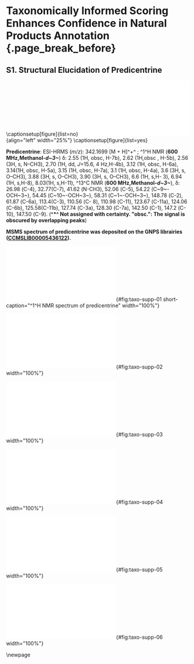 # Taxonomically Informed Scoring Enhances Confidence in Natural Products Annotation {.page_break_before}

## S1. Structural Elucidation of Predicentrine

\captionsetup[figure]{list=no}
![](images/OUTYMWDDJORZOH.pdf "OUTYMWDDJORZOH"){align="left" width="25%"}
\captionsetup[figure]{list=yes}


**Predicentrine**: ESI-HRMS (*m/z*): 342.1699 [M + H]^+^ ; ^1^H NMR (**600 MHz,Methanol-*d~3~***) δ: 2.55 (1H, obsc, H-7b), 2.62 (1H,obsc , H-5b), 2.56 (3H, s, N–CH3), 2.70 (1H, dd, *J*=15.6, 4 Hz,H-4b), 3.12 (1H, obsc, H-6a), 3.14(1H, obsc, H-5a), 3.15 (1H, obsc, H-7a), 3.1 (1H, obsc, H-4a), 3.6 (3H, s, O–CH3), 3.88 (3H, s, O–CH3), 3.90 (3H, s, O–CH3), 6.6 (1H, s,H- 3), 6.94 (1H, s,H-8), 8.03(1H, s,H-11), ^13^C NMR (**600 MHz,Methanol-*d~3~***), δ: 26.98 (C-4), 32.77(C-7), 41.62 (N-CH3), 52.06 (C-5), 54.22 (C~9~-OCH~3~), 54.45 (C~10~-OCH~3~), 58.31 (C~1~-OCH~3~), 148.78 (C-2), 61.87 (C-6a), 113.4(C-3), 110.56 (C- 8), 110.98 (C-11), 123.67 (C-11a), 124.06 (C-6b), 125.58(C-11b), 127.74 (C-3a), 128.30 (C-7a), 142.50 (C-1), 147.2 (C- 10), 147.50 (C-9). (**^\*^ Not assigned with certainty. "obsc.": The signal is obscured by overlapping peaks**)

**MSMS spectrum of predicentrine was deposited on the GNPS librairies ([CCMSLIB00005436122](https://gnps.ucsd.edu/ProteoSAFe/gnpslibraryspectrum.jsp?SpectrumID=CCMSLIB00005436122)).**

![<sup>1</sup>H NMR spectrum of predicentrine](images/taxo-supp-01.pdf "taxo-supp-01"){#fig:taxo-supp-01 short-caption="^1^H NMR spectrum of predicentrine" width="100%"}

![COSY spectrum of predicentrine](images/taxo-supp-02.pdf "taxo-supp-02"){#fig:taxo-supp-02 width="100%"} 

![DEPT spectrum of predicentrine](images/taxo-supp-03.pdf "taxo-supp-03"){#fig:taxo-supp-03 width="100%"}

![DEPT-HSQC spectrum of predicentrine](images/taxo-supp-04.pdf "taxo-supp-04"){#fig:taxo-supp-04 width="100%"}

![HMBC spectrum of predicentrine](images/taxo-supp-05.pdf "taxo-supp-05"){#fig:taxo-supp-05 width="100%"}

![HRMS spectrum of predicentrine](images/taxo-supp-06.pdf "taxo-supp-06"){#fig:taxo-supp-06 width="100%"}

\newpage